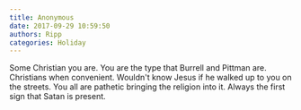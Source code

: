 ```yaml
---
title: Anonymous
date: 2017-09-29 10:59:50
authors: Ripp
categories: Holiday
---
```


 Some Christian you are. You are the type that Burrell and Pittman are. Christians when convenient. Wouldn't know Jesus if he walked up to you on the streets. You all are pathetic bringing the religion into it. Always the first sign that Satan is present.